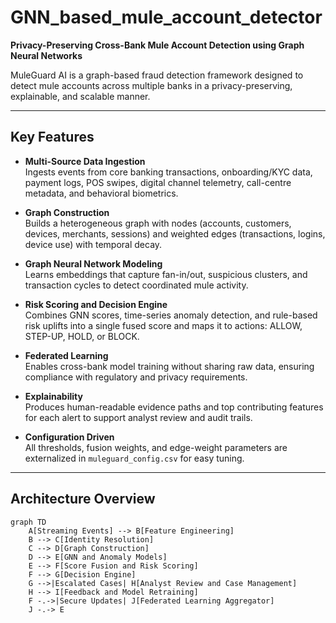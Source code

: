 # GNN_based_mule_account_detector
**Privacy-Preserving Cross-Bank Mule Account Detection using Graph Neural Networks**

MuleGuard AI is a graph-based fraud detection framework designed to detect mule accounts across multiple banks in a privacy-preserving, explainable, and scalable manner.

---

## Key Features

- **Multi-Source Data Ingestion**  
  Ingests events from core banking transactions, onboarding/KYC data, payment logs, POS swipes, digital channel telemetry, call-centre metadata, and behavioral biometrics.

- **Graph Construction**  
  Builds a heterogeneous graph with nodes (accounts, customers, devices, merchants, sessions) and weighted edges (transactions, logins, device use) with temporal decay.

- **Graph Neural Network Modeling**  
  Learns embeddings that capture fan-in/out, suspicious clusters, and transaction cycles to detect coordinated mule activity.

- **Risk Scoring and Decision Engine**  
  Combines GNN scores, time-series anomaly detection, and rule-based risk uplifts into a single fused score and maps it to actions: ALLOW, STEP-UP, HOLD, or BLOCK.

- **Federated Learning**  
  Enables cross-bank model training without sharing raw data, ensuring compliance with regulatory and privacy requirements.

- **Explainability**  
  Produces human-readable evidence paths and top contributing features for each alert to support analyst review and audit trails.

- **Configuration Driven**  
  All thresholds, fusion weights, and edge-weight parameters are externalized in `muleguard_config.csv` for easy tuning.

---

## Architecture Overview

```mermaid
graph TD
    A[Streaming Events] --> B[Feature Engineering]
    B --> C[Identity Resolution]
    C --> D[Graph Construction]
    D --> E[GNN and Anomaly Models]
    E --> F[Score Fusion and Risk Scoring]
    F --> G[Decision Engine]
    G -->|Escalated Cases| H[Analyst Review and Case Management]
    H --> I[Feedback and Model Retraining]
    F -.->|Secure Updates| J[Federated Learning Aggregator]
    J -.-> E
